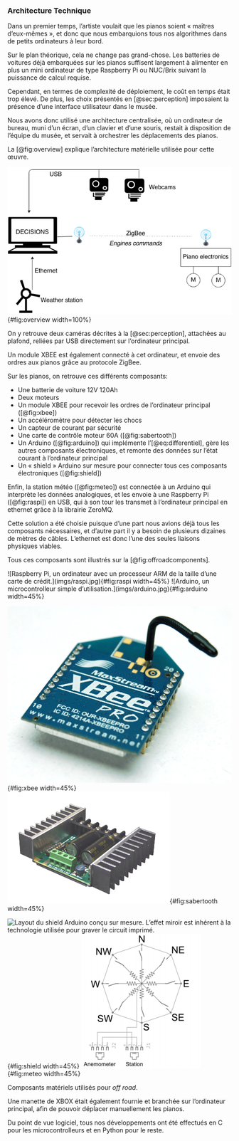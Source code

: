 ### Architecture Technique

Dans un premier temps, l’artiste voulait que les pianos soient « maîtres d’eux-mêmes », et donc que nous embarquions
tous nos algorithmes dans de petits ordinateurs à leur bord.

Sur le plan théorique, cela ne change pas grand-chose. Les batteries de voitures déjà embarquées sur les pianos
suffisent largement à alimenter en plus un mini ordinateur de type Raspberry Pi ou NUC/Brix suivant la puissance de
calcul requise.

Cependant, en termes de complexité de déploiement, le coût en temps était trop élevé. De plus, les choix présentés en
[@sec:perception] imposaient la présence d’une interface utilisateur dans le musée.

Nous avons donc utilisé une architecture centralisée, où un ordinateur de bureau, muni d’un écran, d’un clavier et
d’une souris, restait à disposition de l’équipe du musée, et servait à orchestrer les déplacements des
pianos.

La [@fig:overview] explique l’architecture matérielle utilisée pour cette œuvre.

![Architecture matérielle de l’œuvre *off road*.](imgs/overview.png){#fig:overview width=100%}

On y retrouve deux caméras décrites à la [@sec:perception], attachées au plafond, reliées par USB directement sur
l’ordinateur principal.

Un module XBEE est également connecté à cet ordinateur, et envoie des ordres aux pianos grâce au protocole ZigBee.

Sur les pianos, on retrouve ces différents composants:

* Une batterie de voiture 12V 120Ah
* Deux moteurs
* Un module XBEE pour recevoir les ordres de l’ordinateur principal ([@fig:xbee])
* Un accéléromètre pour détecter les chocs
* Un capteur de courant par sécurité
* Une carte de contrôle moteur 60A ([@fig:sabertooth])
* Un Arduino ([@fig:arduino]) qui implémente l’[@eq:differentiel], gère les autres composants électroniques, et remonte
  des données sur l’état courant à l’ordinateur principal
* Un « shield » Arduino sur mesure pour connecter tous ces composants électroniques ([@fig:shield])

Enfin, la station météo ([@fig:meteo]) est connectée à un Arduino qui interprète les données analogiques, et les envoie
à une Raspberry Pi ([@fig:raspi]) en USB, qui à son tour les transmet à l’ordinateur principal en ethernet grâce à la
librairie ZeroMQ.

Cette solution a été choisie puisque d’une part nous avions déjà tous les composants nécessaires, et d’autre part il y
a besoin de plusieurs dizaines de mètres de câbles. L’ethernet est donc l’une des seules liaisons physiques viables.

Tous ces composants sont illustrés sur la [@fig:offroadcomponents].

<div id="fig:offroadcomponents">
![Raspberry Pi, un ordinateur avec un processeur ARM de la taille d’une carte de crédit.](imgs/raspi.jpg){#fig:raspi
width=45%}
![Arduino, un microcontrolleur simple d’utilisation.](imgs/arduino.jpg){#fig:arduino width=45%}

![Module XBEE, pour transmettre des données sans fil.](imgs/xbee.jpg){#fig:xbee width=45%}
![Carte de contrôle moteurs.](imgs/sabertooth.png){#fig:sabertooth width=45%}

![Layout du shield Arduino conçu sur mesure. L’effet miroir est inhérent à la technologie utilisée pour graver le
circuit imprimé.](imgs/kennim.png){#fig:shield width=45%}
![Schéma électrique de la girouette et de l’anémomètre utilisé.](imgs/analog.png){#fig:meteo width=45%}

Composants matériels utilisés pour *off road*.
</div>

Une manette de XBOX était également fournie et branchée sur l’ordinateur principal, afin de pouvoir déplacer
manuellement les pianos.

Du point de vue logiciel, tous nos développements ont été effectués en C pour les microcontrolleurs et en Python pour
le reste.


